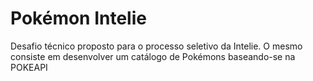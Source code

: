 # Pokémon Intelie

Desafio técnico proposto para o processo seletivo da Intelie. O mesmo consiste em desenvolver um catálogo de Pokémons baseando-se na POKEAPI 
